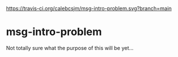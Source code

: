 https://travis-ci.org/calebcsjm/msg-intro-problem.svg?branch=main 

# msg-intro-problem
Not totally sure what the purpose of this will be yet...
